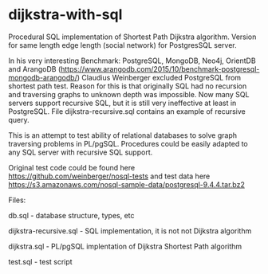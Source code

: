 # dijkstra-with-sql
Procedural SQL implementation of Shortest Path Dijkstra algorithm. Version for same length edge length (social network) for PostgresSQL server. 

In his very interesting Benchmark: PostgreSQL, MongoDB, Neo4j, OrientDB and ArangoDB
(https://www.arangodb.com/2015/10/benchmark-postgresql-mongodb-arangodb/) 
Claudius Weinberger excluded PostgreSQL from shortest path test. 
Reason for this is that originally SQL had no recursion and traversing graphs 
to unknown depth was impossible. Now many SQL servers support recursive SQL, but it is still very ineffective 
at least in PostgreSQL. File dijkstra-recursive.sql contains an example of recursive query.  

This is an attempt to test ability of relational databases to solve graph traversing problems in PL/pgSQL.
Procedures could be easily adapted to any SQL server with recursive SQL support. 

Original test code could be found here https://github.com/weinberger/nosql-tests
and test data here https://s3.amazonaws.com/nosql-sample-data/postgresql-9.4.4.tar.bz2

Files:

db.sql                  - database structure, types, etc

dijkstra-recursive.sql  - SQL implementation, it is not not Dijkstra algorithm

dijkstra.sql            - PL/pgSQL implentation of Dijkstra Shortest Path algorithm

test.sql                - test script


